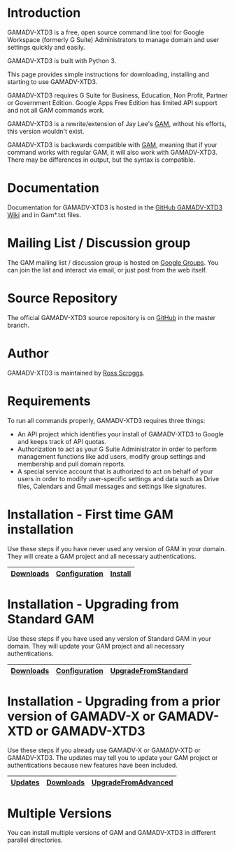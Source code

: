 # Introduction
GAMADV-XTD3 is a free, open source command line tool for Google Workspace (formerly G Suite) Administrators to manage domain and user settings quickly and easily.

GAMADV-XTD3 is built with Python 3.

This page provides simple instructions for downloading, installing and starting to use GAMADV-XTD3.

GAMADV-XTD3 requires G Suite for Business, Education, Non Profit, Partner or Government Edition. Google Apps Free Edition has limited API support and not all GAM commands work.

GAMADV-XTD3 is a rewrite/extension of Jay Lee's [GAM], without his efforts, this version wouldn't exist.

GAMADV-XTD3 is backwards compatible with [GAM], meaning that if your command works with regular GAM, it will also work with GAMADV-XTD3. There may be differences in output, but the syntax is compatible.

# Documentation
Documentation for GAMADV-XTD3 is hosted in the [GitHub GAMADV-XTD3 Wiki] and in Gam*.txt files.

# Mailing List / Discussion group
The GAM mailing list / discussion group is hosted on [Google Groups].  You can join the list and interact via email, or just post from the web itself.

# Source Repository
The official GAMADV-XTD3 source repository is on [GitHub] in the master branch.

# Author
GAMADV-XTD3 is maintained by <a href="mailto:ross.scroggs@gmail.com">Ross Scroggs</a>.

# Requirements
To run all commands properly, GAMADV-XTD3 requires three things:
* An API project which identifies your install of GAMADV-XTD3 to Google and keeps track of API quotas.
* Authorization to act as your G Suite Administrator in order to perform management functions like add users, modify group settings and membership and pull domain reports.
* A special service account that is authorized to act on behalf of your users in order to modify user-specific settings and data such as Drive files, Calendars and Gmail messages and settings like signatures.

# Installation - First time GAM installation
Use these steps if you have never used any version of GAM in your domain. They will create a GAM project
and all necessary authentications.

| [Downloads] | [Configuration] | [Install] |
|    :---:    |      :---:      |   :---:   |

# Installation - Upgrading from Standard GAM
Use these steps if you have used any version of Standard GAM in your domain. They will update your GAM project
and all necessary authentications.

| [Downloads] | [Configuration] | [UpgradeFromStandard] |
|    :---:    |      :---:      |        :---:       |

# Installation - Upgrading from a prior version of GAMADV-X or GAMADV-XTD or GAMADV-XTD3
Use these steps if you already use GAMADV-X or GAMADV-XTD or GAMADV-XTD3. The updates may tell you to update your GAM project
or authentications because new features have been included.

| [Updates]  | [Downloads] | [UpgradeFromAdvanced] |
|   :---:    |    :---:    |         :---:         |

# Multiple Versions
You can install multiple versions of GAM and GAMADV-XTD3 in different parallel directories.

[GAM]: https://github.com/GAM-team/GAM
[GitHub Releases]: https://github.com/taers232c/GAMADV-XTD3/releases
[GitHub]: https://github.com/taers232c/GAMADV-XTD3/tree/master
[GitHub GAMADV-XTD3 Wiki]: https://github.com/taers232c/GAMADV-XTD3/wiki
[Google Groups]: https://groups.google.com/group/google-apps-manager
[Downloads]: https://github.com/taers232c/GAMADV-XTD3/wiki/Downloads
[Configuration]: https://github.com/taers232c/GAMADV-XTD3/wiki/gam.cfg
[Install]: https://github.com/taers232c/GAMADV-XTD3/wiki/How-to-Install-Advanced-GAM
[UpgradeFromStandard]: https://github.com/taers232c/GAMADV-XTD3/wiki/How-to-Upgrade-from-Standard-GAM
[Updates]: https://github.com/taers232c/GAMADV-XTD3/wiki/GAM-Updates
[UpgradeFromAdvanced]: https://github.com/taers232c/GAMADV-XTD3/wiki/How-to-Upgrade-from-GAMADV-X-or-GAMADV-XTD
